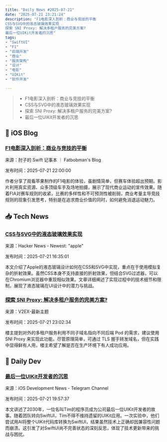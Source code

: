 ```yaml
---
title: "Daily News #2025-07-21"
date: "2025-07-21 23:21:24"
description: "F1电影深入剖析：商业与竞技的平衡
CSS与SVG中的液态玻璃效果实现
探索 SNI Proxy: 解决多租户服务的完美方案?
最后一位UIKit开发者的沉思"
tags: 
- "SwiftUI"
- "F1"
- "前端开发"
- "商业"
- "服务架构"
- "设计"
- "电影"
- "UIKit"
- "软件开发"

---
```


> - F1电影深入剖析：商业与竞技的平衡
> - CSS与SVG中的液态玻璃效果实现
> - 探索 SNI Proxy: 解决多租户服务的完美方案?
> - 最后一位UIKit开发者的沉思

## 🍎 iOS Blog

### [F1电影深入剖析：商业与竞技的平衡](https://fatbobman.com/zh/weekly/issue-094/)

来源：肘子的 Swift 记事本 ｜ Fatbobman's Blog

发布时间：2025-07-21 22:00:00

作者分享了观看苹果制作的F1电影的体验，虽剧情简单，但赛车体验超出预期。影片利用真实资源、众多顶级车手及场地拍摄，展示了现代商业运动的宣传效果。随着FIA对赛车规则的收紧，比赛的多样性和不可预测性被削弱，商业考量主导竞技规则的现象引发思考，特别是在追求商业价值的同时，如何避免消退运动魅力。

## 📥 Tech News

### [CSS与SVG中的液态玻璃效果实现](https://medium.com/ekino-france/liquid-glass-in-css-and-svg-839985fcb88d)

来源：Hacker News - Newest: "apple"

发布时间：2025-07-21 16:35:01

本文介绍了Apple的液态玻璃设计如何在CSS和SVG中实现，重点在于使用<feDisplacementMap>模拟复杂的折射效果。虽然CSS本身不支持直接的折射效果，但结合SVG过滤器，可以在Chromium浏览器中重现相似效果。文章详细阐述了实现过程中的技术细节和限制，展现了液态玻璃在UI设计中的潜力与挑战。

### [探索 SNI Proxy: 解决多租户服务的完美方案?](https://www.v2ex.com/t/1146733)

来源：V2EX-最新主题

发布时间：2025-07-21 23:02:34

楼主提到对外的多租户服务利用不同子域名指向不同后端 Pod 的需求，建议使用 SNI Proxy 来实现此功能。尽管原理简单，可通过 TLS 握手转发域名，但在实践中显得鲜有人用，楼主希望了解是否在生产环境下有人成功应用。

## 💾 Daily Dev

### [最后一位UIKit开发者的沉思](https://dimillian.medium.com/the-last-uikit-developer-079f59e835d4?source=rss-b067c9115d59------2)

来源：iOS Development News - Telegram Channel

发布时间：2025-07-21 19:57:37

本文讲述了2030年，一位名叫Tim的程序员成为公司最后一位UIKit开发者的故事。随着团队转向SwiftUI，Tim不得不维持遗留的UIKit应用。一次实验中，他们尝试用AI将整个UIKit代码库转换为SwiftUI，结果虽然技术上正确却因兼容性问题而崩溃。这引发了对SwiftUI尚不完善状态的深刻反思，体现了技术更新带来的挑战与困扰。
